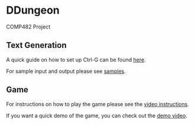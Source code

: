 # DDungeon
COMP482 Project

## Text Generation
A quick guide on how to set up Ctrl-G can be found [here](./docs/text_generation/quickstart.md).

For sample input and output please see [samples](./docs/text_generation/generated_plus_input.txt).

## Game
For instructions on how to play the game please see the [video instructions](./how_to_play.mkv).

If you want a quick demo of the game, you can check out the [demo video](./DDungeon_Demo.mkv).
